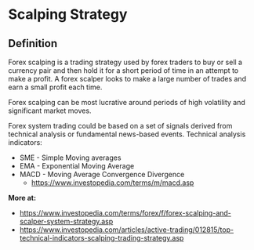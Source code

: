 # Scalping Strategy
## Definition
Forex scalping is a trading strategy used by forex traders to buy or sell a currency pair and then hold it for a short 
period of time in an attempt to make a profit. A forex scalper looks to make a large number of trades and earn a small 
profit each time.

Forex scalping can be most lucrative around periods of high volatility and significant market moves.

Forex system trading could be based on a set of signals derived from technical analysis or fundamental news-based events.
Technical analysis indicators: 
- SME - Simple Moving averages
- EMA - Exponential Moving Average
- MACD - Moving Average Convergence Divergence
    - https://www.investopedia.com/terms/m/macd.asp


**More at:**
- https://www.investopedia.com/terms/forex/f/forex-scalping-and-scalper-system-strategy.asp
- https://www.investopedia.com/articles/active-trading/012815/top-technical-indicators-scalping-trading-strategy.asp